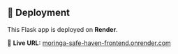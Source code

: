 ## 🚀 Deployment

This Flask app is deployed on **Render**.

🔗 **Live URL:** [moringa-safe-haven-frontend.onrender.com]([https://moringaz-safe-haven-backend.onrender.com](https://moringa-safe-haven-frontend.onrender.com))
